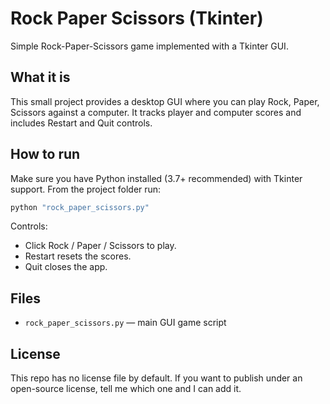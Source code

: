 # Rock Paper Scissors (Tkinter)

Simple Rock-Paper-Scissors game implemented with a Tkinter GUI.

## What it is

This small project provides a desktop GUI where you can play Rock, Paper, Scissors against a computer. It tracks player and computer scores and includes Restart and Quit controls.

## How to run

Make sure you have Python installed (3.7+ recommended) with Tkinter support. From the project folder run:

```powershell
python "rock_paper_scissors.py"
```

Controls:
- Click Rock / Paper / Scissors to play.
- Restart resets the scores.
- Quit closes the app.

## Files

- `rock_paper_scissors.py` — main GUI game script

## License

This repo has no license file by default. If you want to publish under an open-source license, tell me which one and I can add it.
